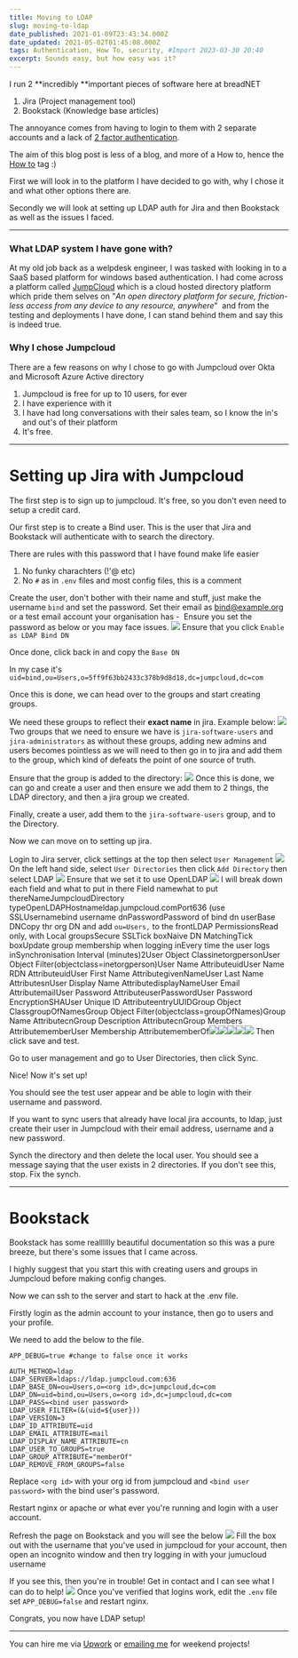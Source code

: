```yaml
---
title: Moving to LDAP
slug: moving-to-ldap
date_published: 2021-01-09T23:43:34.000Z
date_updated: 2021-05-02T01:45:08.000Z
tags: Authentication, How To, security, #Import 2023-03-30 20:40
excerpt: Sounds easy, but how easy was it?
---
```


I run 2 **incredibly **important pieces of software here at breadNET

1. Jira (Project management tool)
2. Bookstack (Knowledge base articles) 

The annoyance comes from having to login to them with 2 separate accounts and a lack of [2 factor authentication](https://en.wikipedia.org/wiki/Multi-factor_authentication).

The aim of this blog post is less of a blog, and more of a How to, hence the [How to](__GHOST_URL__/tag/how-to/) tag :) 

First we will look in to the platform I have decided to go with, why I chose it and what other options there are. 

Secondly we will look at setting up LDAP auth for Jira and then Bookstack as well as the issues I faced. 

---

### What LDAP system I have gone with?

At my old job back as a welpdesk engineer, I was tasked with looking in to a SaaS based platform for windows based authentication. I had come across a platform called [JumpCloud](__GHOST_URL__/p/61dd53bc-c56a-4481-a5b3-3af896dcd1f0/jumpcloud.com/) which is a cloud hosted directory platform which pride them selves on "*An open directory platform for secure, friction-less access from any device to any resource, anywhere*"  and from the testing and deployments I have done, I can stand behind them and say this is indeed true.

### Why I chose Jumpcloud

There are a few reasons on why I chose to go with Jumpcloud over Okta and Microsoft Azure Active directory

1. Jumpcloud is free for up to 10 users, for ever
2. I have experience with it
3. I have had long conversations with their sales team, so I know the in's and out's of their platform
4. It's free. 

---

# Setting up Jira with Jumpcloud

The first step is to sign up to jumpcloud. It's free, so you don't even need to setup a credit card. 

Our first step is to create a Bind user. This is the user that Jira and Bookstack will authenticate with to search the directory. 

There are rules with this password that I have found make life easier

1. No funky charachters (!'@ etc)
2. No `#` as in `.env` files and most config files, this is a comment

Create the user, don't bother with their name and stuff, just make the username `bind` and set the password. Set their email as bind@example.org or a test email account your organisation has -  Ensure you set the password as below or you may face issues. 
![](__GHOST_URL__/content/images/2021/01/image-1.png)
Ensure that you click `Enable as LDAP Bind DN`

Once done, click back in and copy the `Base DN`

In my case it's `uid=bind,ou=Users,o=5ff9f63bb2433c378b9d8d18,dc=jumpcloud,dc=com`

Once this is done, we can head over to the groups and start creating groups.

We need these groups to reflect their **exact name** in jira. Example below:
![](__GHOST_URL__/content/images/2021/01/image-2.png)
Two groups that we need to ensure we have is `jira-software-users` and `jira-administrators` as without these groups, adding new admins and users becomes pointless as we will need to then go in to jira and add them to the group, which kind of defeats the point of one source of truth.

Ensure that the group is added to the directory:
![](__GHOST_URL__/content/images/2021/01/image-4.png)
Once this is done, we can go and create a user and then ensure we add them to 2 things, the LDAP directory, and then a jira group we created. 

Finally, create a user, add them to the `jira-software-users` group, and to the Directory. 

Now we can move on to setting up jira. 

Login to Jira server, click settings at the top then select `User Management`
![](__GHOST_URL__/content/images/2021/01/image-5.png)
On the left hand side, select `User Directories` then click `Add Directory` then select LDAP
![](__GHOST_URL__/content/images/2021/01/image-6.png)
Ensure that we set it to use OpenLDAP
![](__GHOST_URL__/content/images/2021/01/image-7.png)
I will break down each field and what to put in there
Field namewhat to put thereNameJumpcloudDirectory typeOpenLDAPHostnameldap.jumpcloud.comPort636 (use SSLUsernamebind username dnPasswordPassword of bind dn userBase DNCopy thr org DN and add `ou=Users,` to the frontLDAP PermissionsRead only, with Local groupsSecure SSLTick boxNaive DN MatchingTick boxUpdate group membership when logging inEvery time the user logs inSynchronisation Interval (minutes)2User Object ClassinetorgpersonUser Object Filter(objectclass=inetorgperson)User Name AttributeuidUser Name RDN AttributeuidUser First Name AttributegivenNameUser Last Name AttributesnUser Display Name AttributedisplayNameUser Email AttributemailUser Password AttributeuserPasswordUser Password EncryptionSHAUser Unique ID AttributeentryUUIDGroup Object ClassgroupOfNamesGroup Object Filter(objectclass=groupOfNames)Group Name AttributecnGroup Description AttributecnGroup Members AttributememberUser Membership AttributememberOf![](__GHOST_URL__/content/images/2021/01/image-8.png)![](__GHOST_URL__/content/images/2021/01/image-9.png)![](__GHOST_URL__/content/images/2021/01/image-10.png)![](__GHOST_URL__/content/images/2021/01/image-11.png)![](__GHOST_URL__/content/images/2021/01/image-12.png)
Then click save and test. 

Go to user management and go to User Directories, then click Sync.

Nice! Now it's set up! 

You should see the test user appear and be able to login with their username and password. 

If you want to sync users that already have local jira accounts, to ldap, just create their user in Jumpcloud with their email address, username and a new password. 

Synch the directory and then delete the local user. You should see a message saying that the user exists in 2 directories. If you don't see this, stop. Fix the synch. 

---

# Bookstack

Bookstack has some realllllly beautiful documentation so this was a pure breeze, but there's some issues that I came across.

I highly suggest that you start this with creating users and groups in Jumpcloud before making config changes.

Now we can ssh to the server and start to hack at the .env file.

Firstly login as the admin account to your instance, then go to users and your profile. 

We need to add the below to the file.

    APP_DEBUG=true #change to false once it works
    
    AUTH_METHOD=ldap
    LDAP_SERVER=ldaps://ldap.jumpcloud.com:636
    LDAP_BASE_DN=ou=Users,o=<org id>,dc=jumpcloud,dc=com
    LDAP_DN=uid=bind,ou=Users,o=<org id>,dc=jumpcloud,dc=com
    LDAP_PASS=<bind user password>
    LDAP_USER_FILTER=(&(uid=${user}))
    LDAP_VERSION=3
    LDAP_ID_ATTRIBUTE=uid
    LDAP_EMAIL_ATTRIBUTE=mail
    LDAP_DISPLAY_NAME_ATTRIBUTE=cn
    LDAP_USER_TO_GROUPS=true
    LDAP_GROUP_ATTRIBUTE="memberOf"
    LDAP_REMOVE_FROM_GROUPS=false
    

Replace `<org id>` with your org id from jumpcloud and `<bind user password>` with the bind user's password.

Restart nginx or apache or what ever you're running and login with a user account.

Refresh the page on Bookstack and you will see the below
![](__GHOST_URL__/content/images/2021/01/image-13.png)
Fill the box out with the username that you've used in jumpcloud for your account, then open an incognito window and then try logging in with your jumucloud username

If you see this, then you're in trouble! Get in contact and I can see what I can do to help!
![](__GHOST_URL__/content/images/2021/01/image-14.png)
Once you've verified that logins work, edit the `.env` file set `APP_DEBUG=false` and restart nginx.

Congrats, you now have LDAP setup!

---

You can hire me via [Upwork](https://www.upwork.com/freelancers/~01c61ee9802b94133e) or [emailing me](mailto:work@breadnet.co.uk) for weekend projects!
